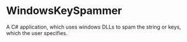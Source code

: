 # WindowsKeySpammer
A C# application, which uses windows DLLs to spam the string or keys, which the user specifies.
